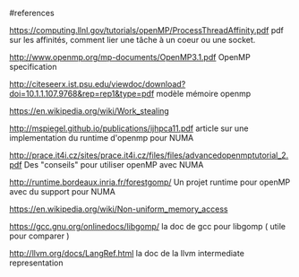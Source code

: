 #references 

https://computing.llnl.gov/tutorials/openMP/ProcessThreadAffinity.pdf
pdf sur les affinités, comment lier une tâche à un coeur ou une socket.

http://www.openmp.org/mp-documents/OpenMP3.1.pdf
OpenMP specification

http://citeseerx.ist.psu.edu/viewdoc/download?doi=10.1.1.107.9768&rep=rep1&type=pdf
modèle mémoire openmp

https://en.wikipedia.org/wiki/Work_stealing

http://mspiegel.github.io/publications/ijhpca11.pdf
article sur une implementation du runtime d'openmp pour NUMA

http://prace.it4i.cz/sites/prace.it4i.cz/files/files/advancedopenmptutorial_2.pdf
Des "conseils" pour utiliser openMP avec NUMA

http://runtime.bordeaux.inria.fr/forestgomp/
Un projet runtime pour openMP avec du support pour NUMA

https://en.wikipedia.org/wiki/Non-uniform_memory_access

https://gcc.gnu.org/onlinedocs/libgomp/
la doc de gcc pour libgomp ( utile pour comparer )

http://llvm.org/docs/LangRef.html
la doc de la llvm intermediate representation
